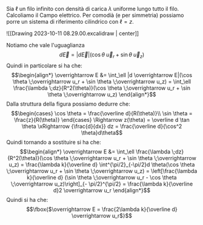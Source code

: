 Sia $\ell$ un filo infinito con densità di carica $\lambda$ uniforme lungo tutto il filo. Calcoliamo il Campo elettrico.
Per comodià (e per simmetria) possiamo porre un sistema di riferimento cilindrico con $\ell = z$.

![[Drawing 2023-10-11 08.29.00.excalidraw | center]]

Notiamo che vale l'uguaglianza $$d \overrightarrow E = |d \overrightarrow E| (\cos \theta \;\overrightarrow u_r + \sin \theta \;\overrightarrow u_z) $$
Quindi in particolare si ha che: 
$$\begin{align*}
\overrightarrow E &= \int_\ell |d \overrightarrow E|(\cos \theta \;\overrightarrow u_r + \sin \theta \;\overrightarrow u_z) = \int_\ell \frac{\lambda \;dz}{R^2(\theta)}(\cos \theta \;\overrightarrow u_r + \sin \theta \;\overrightarrow u_z)
\end{align*}$$
Dalla struttura della figura possiamo dedurre che:
$$\begin{cases}
\cos \theta = \frac{\overline d}{R(\theta)}\\ 
\sin \theta = \frac{z}{R(\theta)}
\end{cases} \Rightarrow z(\theta) = \overline d \tan \theta \xRightarrow {\frac{d}{dx}} dz = \frac{\overline d}{\cos^2 \theta}d\theta$$
Quindi tornando a sostituire si ha che:
$$\begin{align*}
\overrightarrow E &= \int_\ell \frac{\lambda \;dz}{R^2(\theta)}(\cos \theta \;\overrightarrow u_r + \sin \theta \;\overrightarrow u_z) = \frac{\lambda k}{\overline d} \int^{\pi/2}_{-\pi/2}d \theta(\cos \theta \;\overrightarrow u_r + \sin \theta \;\overrightarrow u_z) = \left[\frac{\lambda k}{\overline d} (\sin \theta \;\overrightarrow u_r - \cos \theta \;\overrightarrow u_z)\right]_{- \pi/2}^{\pi/2} = \frac{\lambda k}{\overline d}2 \overrightarrow u_r
\end{align*}$$
Quindi si ha che: $$\fbox{$\overrightarrow E = \frac{2\lambda k}{\overline d} \overrightarrow u_r$}$$